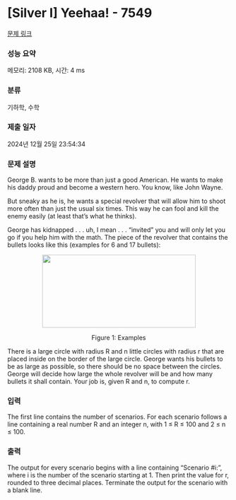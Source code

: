 # [Silver I] Yeehaa! - 7549 

[문제 링크](https://www.acmicpc.net/problem/7549) 

### 성능 요약

메모리: 2108 KB, 시간: 4 ms

### 분류

기하학, 수학

### 제출 일자

2024년 12월 25일 23:54:34

### 문제 설명

<p>George B. wants to be more than just a good American. He wants to make his daddy proud and become a western hero. You know, like John Wayne.</p>

<p>But sneaky as he is, he wants a special revolver that will allow him to shoot more often than just the usual six times. This way he can fool and kill the enemy easily (at least that’s what he thinks).</p>

<p>George has kidnapped . . . uh, I mean . . . “invited” you and will only let you go if you help him with the math. The piece of the revolver that contains the bullets looks like this (examples for 6 and 17 bullets):</p>

<p style="text-align: center;"><img alt="" src="https://onlinejudgeimages.s3-ap-northeast-1.amazonaws.com/problem/7549/1.png" style="height:165px; width:347px"></p>

<p style="text-align: center;">Figure 1: Examples</p>

<p>There is a large circle with radius R and n little circles with radius r that are placed inside on the border of the large circle. George wants his bullets to be as large as possible, so there should be no space between the circles. George will decide how large the whole revolver will be and how many bullets it shall contain. Your job is, given R and n, to compute r.</p>

### 입력 

 <p>The first line contains the number of scenarios. For each scenario follows a line containing a real number R and an integer n, with 1 ≤ R ≤ 100 and 2 ≤ n ≤ 100.</p>

### 출력 

 <p>The output for every scenario begins with a line containing “Scenario #i:”, where i is the number of the scenario starting at 1. Then print the value for r, rounded to three decimal places. Terminate the output for the scenario with a blank line.</p>

